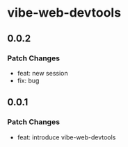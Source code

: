 # vibe-web-devtools

## 0.0.2

### Patch Changes

- feat: new session
- fix: bug

## 0.0.1

### Patch Changes

- feat: introduce vibe-web-devtools
